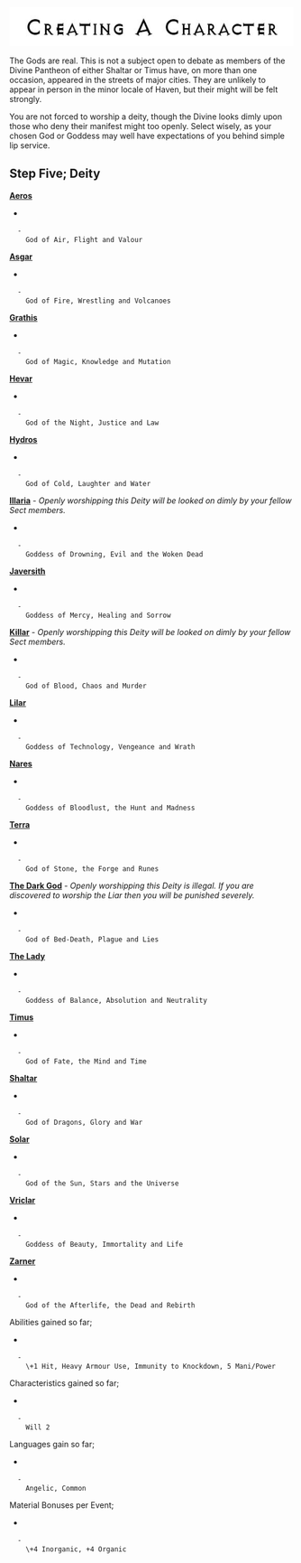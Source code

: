 

<div class="center" style="width: auto; margin-left: auto; margin-right: auto;">

![<File:CharGen.jpg>](CharGen.jpg "File:CharGen.jpg")

</div>

The Gods are real. This is not a subject open to debate as members of
the Divine Pantheon of either Shaltar or Timus have, on more than one
occasion, appeared in the streets of major cities. They are unlikely to
appear in person in the minor locale of Haven, but their might will be
felt strongly.

You are not forced to worship a deity, though the Divine looks dimly
upon those who deny their manifest might too openly. Select wisely, as
your chosen God or Goddess may well have expectations of you behind
simple lip service.

## **Step Five; Deity**

**[Aeros](GoldAngelEarthZA "wikilink")**

  -

      -
        God of Air, Flight and Valour

**[Asgar](GoldAngelEarthZAs "wikilink")**

  -

      -
        God of Fire, Wrestling and Volcanoes

**[Grathis](GoldAngelEarthZG "wikilink")**

  -

      -
        God of Magic, Knowledge and Mutation

**[Hevar](GoldAngelEarthZH "wikilink")**

  -

      -
        God of the Night, Justice and Law

**[Hydros](GoldAngelEarthZHy "wikilink")**

  -

      -
        God of Cold, Laughter and Water

**[Illaria](GoldAngelEarthZI "wikilink")** - *Openly worshipping this
Deity will be looked on dimly by your fellow Sect members.*

  -

      -
        Goddess of Drowning, Evil and the Woken Dead

**[Javersith](GoldAngelEarthZJ "wikilink")**

  -

      -
        Goddess of Mercy, Healing and Sorrow

**[Killar](GoldAngelEarthZK "wikilink")** - *Openly worshipping this
Deity will be looked on dimly by your fellow Sect members.*

  -

      -
        God of Blood, Chaos and Murder

**[Lilar](GoldAngelEarthZL "wikilink")**

  -

      -
        Goddess of Technology, Vengeance and Wrath

**[Nares](GoldAngelEarthZN "wikilink")**

  -

      -
        Goddess of Bloodlust, the Hunt and Madness

**[Terra](GoldAngelEarthZT "wikilink")**

  -

      -
        God of Stone, the Forge and Runes

**[The Dark God](GoldAngelEarthZDG "wikilink")** - *Openly worshipping
this Deity is illegal. If you are discovered to worship the Liar then
you will be punished severely.*

  -

      -
        God of Bed-Death, Plague and Lies

**[The Lady](GoldAngelEarthZTL "wikilink")**

  -

      -
        Goddess of Balance, Absolution and Neutrality

**[Timus](GoldAngelEarthZT "wikilink")**

  -

      -
        God of Fate, the Mind and Time

**[Shaltar](GoldAngelEarthZS "wikilink")**

  -

      -
        God of Dragons, Glory and War

**[Solar](GoldAngelEarthZSo "wikilink")**

  -

      -
        God of the Sun, Stars and the Universe

**[Vriclar](GoldAngelEarthZV "wikilink")**

  -

      -
        Goddess of Beauty, Immortality and Life

**[Zarner](GoldAngelEarthZZ "wikilink")**

  -

      -
        God of the Afterlife, the Dead and Rebirth

Abilities gained so far;

  -

      -
        \+1 Hit, Heavy Armour Use, Immunity to Knockdown, 5 Mani/Power

Characteristics gained so far;

  -

      -
        Will 2

Languages gain so far;

  -

      -
        Angelic, Common

Material Bonuses per Event;

  -

      -
        \+4 Inorganic, +4 Organic